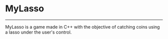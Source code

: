 # MyLasso
---
MyLasso is a game made in C++ with the objective of catching coins using a lasso under the user's control.
